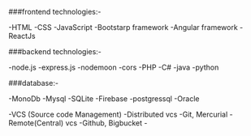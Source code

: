 ###frontend technologies:-

-HTML
-CSS
-JavaScript
-Bootstarp framework
-Angular framework
-ReactJs

###backend technologies:-

-node.js
        -express.js
	-nodemoon
	-cors
-PHP
-C#
-java
-python

###database:-

-MonoDb
-Mysql
-SQLite
-Firebase
-postgressql
-Oracle


-VCS (Source code Management)
	-Distributed vcs
		-Git, Mercurial
	-Remote(Central) vcs
		-Github, Bigbucket
	-